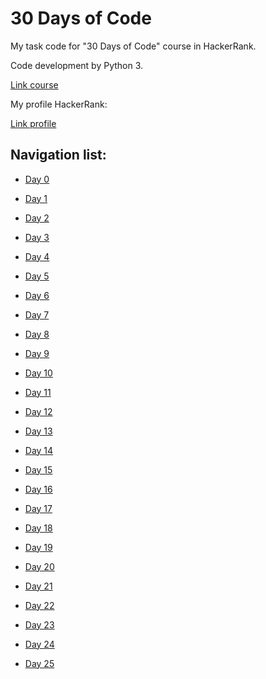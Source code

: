 # 30 Days of Code

My task code for "30 Days of Code" course in HackerRank.

Code development by Python 3.

[Link course](https://www.hackerrank.com/domains/tutorials/30-days-of-code "HackerRank 30 Days of Code")

My profile HackerRank:

[Link profile](https://www.hackerrank.com/zilich08 "HackerRank profile")

## Navigation list:

* [Day 0](/Day0/README.md "Day 0")

* [Day 1](/Day1/README.md "Day 1")

* [Day 2](/Day2/README.md "Day 2")

* [Day 3](/Day3/README.md "Day 3")

* [Day 4](/Day4/README.md "Day 4")

* [Day 5](/Day5/README.md "Day 5")

* [Day 6](/Day6/README.md "Day 6")

* [Day 7](/Day7/README.md "Day 7")

* [Day 8](/Day8/README.md "Day 8")

* [Day 9](/Day9/README.md "Day 9")

* [Day 10](/Day10/README.md "Day 10")

* [Day 11](/Day11/README.md "Day 11")

* [Day 12](/Day12/README.md "Day 12")

* [Day 13](/Day13/README.md "Day 13")

* [Day 14](/Day14/README.md "Day 14")

* [Day 15](/Day15/README.md "Day 15")

* [Day 16](/Day16/README.md "Day 16")

* [Day 17](/Day17/README.md "Day 17")

* [Day 18](/Day18/README.md "Day 18")

* [Day 19](/Day19/README.md "Day 19")

* [Day 20](/Day20/README.md "Day 20")

* [Day 21](/Day21/README.md "Day 21")

* [Day 22](/Day22/README.md "Day 22")

* [Day 23](/Day23/README.md "Day 23")

* [Day 24](/Day24/README.md "Day 24")

* [Day 25](/Day25/README.md "Day 25")
